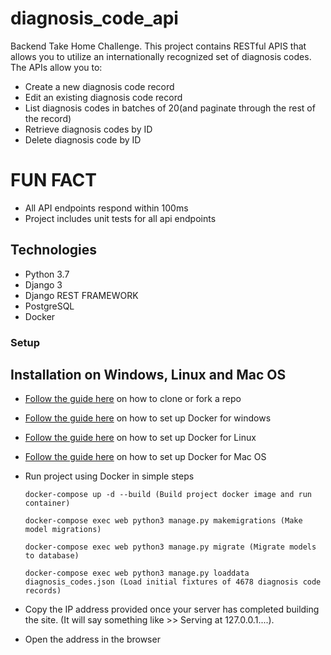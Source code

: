 # diagnosis_code_api
Backend Take Home Challenge. This project contains RESTful APIS that allows you to utilize an internationally recognized set of diagnosis codes. The APIs allow you to:
* Create a new diagnosis code record
* Edit an existing diagnosis code record
* List diagnosis codes in batches of 20(and paginate through the rest of the record)
* Retrieve diagnosis codes by ID
* Delete diagnosis code by ID

# FUN FACT
* All API endpoints respond within 100ms
* Project includes unit tests for all api endpoints

## Technologies
* Python 3.7
* Django 3
* Django REST FRAMEWORK
* PostgreSQL
* Docker

### Setup
## Installation on Windows, Linux and Mac OS

* [Follow the guide here](https://help.github.com/articles/fork-a-repo) on how to clone or fork a repo

* [Follow the guide here](https://docs.docker.com/docker-for-windows/install/) on how to set up Docker for windows
* [Follow the guide here](https://docs.docker.com/engine/install/ubuntu/) on how to set up Docker for Linux
* [Follow the guide here](https://docs.docker.com/docker-for-mac/install/#:~:text=Install%20and%20run%20Docker%20Desktop,Applications%20folder%20to%20start%20Docker.) on how to set up Docker for Mac OS

* Run project using Docker in simple steps

  ```
  docker-compose up -d --build (Build project docker image and run container)
  
  docker-compose exec web python3 manage.py makemigrations (Make model migrations)
  
  docker-compose exec web python3 manage.py migrate (Migrate models to database)
  
  docker-compose exec web python3 manage.py loaddata diagnosis_codes.json (Load initial fixtures of 4678 diagnosis code records)
  
  ```
* Copy the IP address provided once your server has completed building the site. (It will say something like >> Serving at 127.0.0.1....).
* Open the address in the browser
